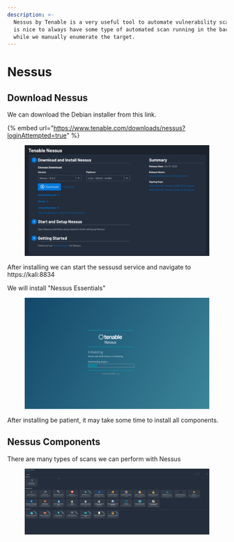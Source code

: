 ```yaml
---
description: >-
  Nessus by Tenable is a very useful tool to automate vulnerability scanning. It
  is nice to always have some type of automated scan running in the background
  while we manually enumerate the target.
---
```


# Nessus

## Download Nessus

We can download the Debian installer from this link.

{% embed url="https://www.tenable.com/downloads/nessus?loginAttempted=true" %}

<figure><img src="../../../.gitbook/assets/image (3) (1) (1) (1) (1).png" alt=""><figcaption></figcaption></figure>

After installing we can start the sessusd service and navigate to https://kali:8834

We will install "Nessus Essentials"

<figure><img src="../../../.gitbook/assets/image (1) (1) (1) (1) (1) (1) (1) (1) (1) (1) (1) (1) (1).png" alt=""><figcaption></figcaption></figure>

After installing be patient, it may take some time to install all components.



## Nessus Components

There are many types of scans we can perform with Nessus

<figure><img src="../../../.gitbook/assets/image (2) (1) (1) (1) (1) (1) (1).png" alt=""><figcaption></figcaption></figure>
